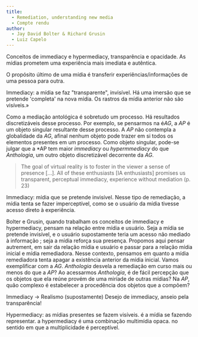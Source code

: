 ```yaml
---
title: 
  - Remediation, understanding new media
  - Compte rendu
author:
  - Jay David Bolter & Richard Grusin
  - Luiz Capelo
---
```


Conceitos de immediacy e hypermediacy, transparência e opacidade. 
As mídias prometem uma experiência mais imediata e autêntica.

O propósito último de uma mídia é transferir experiências/informações de uma pessoa para outra.

Immediacy: a mídia se faz "transparente", invisível. Há uma imersão que se pretende 'completa' na nova mídia. Os rastros da mídia anterior não são visíveis.»

Como a mediação antológica é sobretudo um processo. Há resultados discretizáveis desse processo. Por exemplo, se pensarmos na é*AG*, a *AP* é um objeto singular resultante desse processo. A *AP* não contempla a globalidade da *AG*, afinal nenhum objeto pode trazer em si todos os elementos presentes em um processo. Como objeto singular, pode-se julgar que a *AP tem maior *immediacy* ou *hypermmediacy* do que *Anthologia*, um outro objeto discretizável decorrente da *AG*.

> The goal of virtual reality is to foster in the viewer a sense of presence \[...]. All of these enthusiasts \[IA enthusiasts] promises us transparent, perceptual immediacy, experience without mediation (p. 23)

Immediacy: mídia que se pretende invisível. Nesse tipo de remediação, a mídia tenta se fazer imperceptível, como se o usuário da mídia tivesse acesso direto à experiência. 

Bolter e Grusin, quando trabalham os conceitos de immediacy e hypermediacy, pensam na relação entre mídia e usuário. Seja a mídia se pretende invisível, e o usuário supostamente teria um acesso não mediado à informação ; seja a mídia reforça sua presença. Propomos aqui pensar autrement, em sair da relação mídia e usuário e passar para a relação mídia inicial e mídia remediadora. Nesse contexto, pensamos em quanto a mídia remediadora tenta apagar a existência anterior da mídia inicial. Vamos exemplificar com a *AG*. *Anthologia* desvela a remediação em curso mais ou menos do que a *AP*? Ao acessarmos *Anthologia*, é de fácil percepção que os objetos que ela reúne provém de uma miríade de outras mídias? Na *AP*, quão complexo é estabelecer a procedência dos objetos que a compõem?

Immediacy -> Realismo (supostamente)
Desejo de immediacy, anseio pela transparência!

Hypermediacy: as mídias presentes se fazem visíveis. é a mídia se fazendo representar. a hypermediacy é uma combinação multimídia opaca. no sentido em que a multiplicidade é perceptível.



